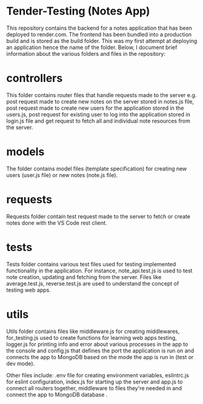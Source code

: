 # Tender-Testing (Notes App)

This repository contains the backend for a notes application that has been deployed to render.com. The frontend has been bundled into a production build and is stored as the build folder. This was my first attempt at deploying an application hence the name of the folder. Below, I document brief information about the various folders and files in the repository:

# controllers

This folder contains router files that handle requests made to the server e.g. post request made to create new notes on the server stored in notes.js file, post request made to create new users for the application stored in the users.js, post request for existing user to log into the application stored in login.js file and get request to fetch all and individual note resources from the server.

# models

The folder contains model files (template specification) for creating new users (user.js file) or new notes (note.js file).

# requests

Requests folder contain test request made to the server to fetch or create notes done with the VS Code rest client.

# tests

Tests folder contains various test files used for testing implemented functionality in the application. For instance, note_api.test.js is used to test note creation, updating and fetching from the server. Files like average.test.js, reverse.test.js are used to understand the concept of testing web apps.

# utils

Utils folder contains files like middleware.js for creating middlewares, for_testing.js used to create functions for learning web apps testing, logger.js for printing info and error about various processes in the app to the console and config.js that defines the port the application is run on and connects the app to MongoDB based on the mode the app is run in (test or dev mode).

Other files include: .env file for creating environment variables, eslintrc.js for eslint configuration, index.js for starting up the server and app.js to connect all routers together, middleware to files they're needed in and connect the app to MongoDB database .
